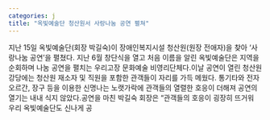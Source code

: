 ```yaml
---
categories: j
title: "옥빛예술단 청산원서 사랑나눔 공연 펼쳐"
---
```

지난 15일 옥빛예술단(회장 박길숙)이 장애인복지시설 청산원(원장 전애자)을 찾아 ‘사랑나눔 공연’을 펼쳤다. 지난 6월 창단식을 열고 처음 이름을 알린 옥빛예술단은 지역을 순회하며 나눔 공연을 펼치는 우리고장 문화예술 비영리단체다.이날 공연이 열린 청산원 강당에는 청산원 재소자 및 직원을 포함한 관객들이 자리를 가득 메웠다. 통기타와 전자오르간, 장구 등을 이용한 신명나는 노랫가락에 관객들의 열렬한 호응이 더해져 공연의 열기는 내내 식지 않았다.공연을 마친 박길숙 회장은 “관객들의 호응이 굉장히 뜨거워 우리 옥빛예술단도 신나게 공